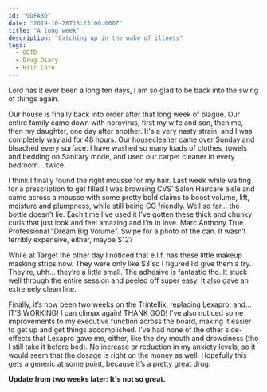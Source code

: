 ```yaml
---
id: "9DFA8D"
date: "2019-10-28T18:23:00.000Z"
title: "A long week"
description: "Catching up in the wake of illness"
tags:
  - OOTD
  - Drug Diary
  - Hair Care
---
```

Lord has it ever been a long ten days, I am so glad to be back into the swing of things again.

Our house is finally back into order after that long week of plague. Our entire family came down with norovirus, first my wife and son, then me, then my daughter, one day after another. It's a very nasty strain, and I was completely waylaid for 48 hours. Our housecleaner came over Sunday and bleached every surface. I have washed so many loads of clothes, towels and bedding on Sanitary mode, and used our carpet cleaner in every bedroom… twice.

I think I finally found the right mousse for my hair. Last week while waiting for a prescription to get filled I was browsing CVS’ Salon Haircare aisle and came across a mousse with some pretty bold claims to boost volume, lift, moisture and plumpness, while still being CG friendly. Well so far… the bottle doesn’t lie. Each time I’ve used it I’ve gotten these thick and chunky curls that just look and feel amazing and I’m in love. Marc Anthony True Professional “Dream Big Volume”. Swipe for a photo of the can. It wasn’t terribly expensive, either, maybe $12?

While at Target the other day I noticed that e.l.f. has these little makeup masking strips now. They were only like $3 so I figured I’d give them a try. They’re, uhh... they’re a little small. The adhesive is fantastic tho. It stuck well through the entire session and peeled off super easy. It also gave an extremely clean line.

Finally, it’s now been two weeks on the Trintellix, replacing Lexapro, and… IT’S WORKING! I can climax again! THANK GOD! I’ve also noticed some improvements to my executive function across the board, making it easier to get up and get things accomplished. I’ve had none of the other side-effects that Lexapro gave me, either, like the dry mouth and drowsiness (tho I still take it before bed). No increase or reduction in my anxiety levels, so it would seem that the dosage is right on the money as well. Hopefully this gets a generic at some point, because it’s a pretty great drug.

**Update from two weeks later: It's not so great.**
